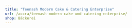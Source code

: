 ```yaml
---
title: "Teenash Modern Cake & Catering Enterprise"
url: /accra/teenash-modern-cake-und-catering-enterprise/
shop: Bäckerei
---
```

